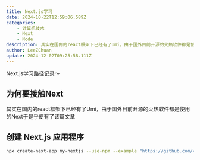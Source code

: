 ```yaml
---
title: Next.js学习
date: 2024-10-22T12:59:06.589Z
categories:
    - 计算机技术
    - Next
    - Node
description: 其实在国内的react框架下已经有了Umi，由于国外目前开源的火热软件都是使用的Next于是乎便有了该篇文章
author: LeeZChuan
update: 2024-12-02T09:25:58.111Z
---
```



Next.js学习路径记录～

## 为何要接触Next

其实在国内的react框架下已经有了Umi，由于国外目前开源的火热软件都是使用的Next于是乎便有了该篇文章

## 创建 Next.js 应用程序

```sh
npx create-next-app my-nextjs --use-npm --example "https://github.com/vercel/next-learn-starter/tree/master/learn-starter"
```

